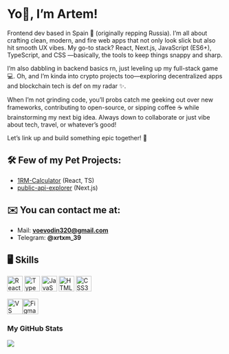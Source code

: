 # Yo👋, I’m Artem!

Frontend dev based in Spain 🌴 (originally repping Russia). I’m all about crafting clean, modern, and fire web apps that not only look slick but also hit smooth UX vibes. My go-to stack? React, Next.js, JavaScript (ES6+), TypeScript, and CSS —basically, the tools to keep things snappy and sharp.

I’m also dabbling in backend basics rn, just leveling up my full-stack game 💻. Oh, and I’m kinda into crypto projects too—exploring decentralized apps and blockchain tech is def on my radar ✨.

When I’m not grinding code, you’ll probs catch me geeking out over new frameworks, contributing to open-source, or sipping coffee ☕ while brainstorming my next big idea. Always down to collaborate or just vibe about tech, travel, or whatever’s good!

Let’s link up and build something epic together! 🚀

## 🛠 Few of my Pet Projects:

- [1RM-Calculator](https://github.com/93metra/1RM-Calculator) (React, TS)
- [public-api-explorer](https://github.com/93metra/public-api-explorer) (Next.js)

## ✉️ You can contact me at:
- Mail: **voevodin320@gmail.com**
- Telegram: **@xrtxm_39**

## 🖥 Skills
<p align="left">
<a href="https://reactjs.org/" target="_blank" rel="noreferrer"><img src="https://raw.githubusercontent.com/danielcranney/readme-generator/main/public/icons/skills/react-colored.svg" width="36" height="36" alt="React" /></a>
  <a href="https://www.typescriptlang.org/" target="_blank" rel="noreferrer"><img src="https://raw.githubusercontent.com/danielcranney/readme-generator/main/public/icons/skills/typescript-colored.svg" width="36" height="36" alt="TypeScript" /></a>
  <a href="https://developer.mozilla.org/en-US/docs/Web/JavaScript" target="_blank" rel="noreferrer"><img src="https://raw.githubusercontent.com/danielcranney/readme-generator/main/public/icons/skills/javascript-colored.svg" width="36" height="36" alt="JavaScript" /></a>
  <a href="https://developer.mozilla.org/en-US/docs/Glossary/HTML5" target="_blank" rel="noreferrer"><img src="https://raw.githubusercontent.com/danielcranney/readme-generator/main/public/icons/skills/html5-colored.svg" width="36" height="36" alt="HTML5" /></a>
  <a href="https://www.w3.org/TR/CSS/#css" target="_blank" rel="noreferrer"><img src="https://raw.githubusercontent.com/danielcranney/readme-generator/main/public/icons/skills/css3-colored.svg" width="36" height="36" alt="CSS3" /></a>
</p>

<p align="left">
<a href="https://code.visualstudio.com/" target="_blank" rel="noreferrer"><img src="https://raw.githubusercontent.com/danielcranney/readme-generator/main/public/icons/skills/visualstudiocode.svg" width="36" height="36" alt="VS Code" /></a><a href="https://www.figma.com/" target="_blank" rel="noreferrer"><img src="https://raw.githubusercontent.com/danielcranney/readme-generator/main/public/icons/skills/figma-colored.svg" width="36" height="36" alt="Figma" /></a>
</p>

### My GitHub Stats
<a href="http://www.github.com/93metra"><img src="https://github-readme-streak-stats.herokuapp.com/?user=93metra&stroke=ffffff&background=1c1917&ring=0891b2&fire=0891b2&currStreakNum=ffffff&currStreakLabel=0891b2&sideNums=ffffff&sideLabels=ffffff&dates=ffffff&hide_border=true" /></a>
